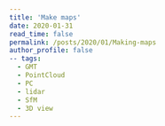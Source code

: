 ```yaml
---
title: 'Make maps'
date: 2020-01-31
read_time: false
permalink: /posts/2020/01/Making-maps
author_profile: false
-- tags:
  - GMT
  - PointCloud
  - PC
  - lidar
  - SfM
  - 3D view
---
```

